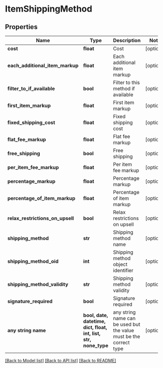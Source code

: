# ItemShippingMethod


## Properties
Name | Type | Description | Notes
------------ | ------------- | ------------- | -------------
**cost** | **float** | Cost | [optional] 
**each_additional_item_markup** | **float** | Each additional item markup | [optional] 
**filter_to_if_available** | **bool** | Filter to this method if available | [optional] 
**first_item_markup** | **float** | First item markup | [optional] 
**fixed_shipping_cost** | **float** | Fixed shipping cost | [optional] 
**flat_fee_markup** | **float** | Flat fee markup | [optional] 
**free_shipping** | **bool** | Free shipping | [optional] 
**per_item_fee_markup** | **float** | Per item fee markup | [optional] 
**percentage_markup** | **float** | Percentage markup | [optional] 
**percentage_of_item_markup** | **float** | Percentage of item markup | [optional] 
**relax_restrictions_on_upsell** | **bool** | Relax restrictions on upsell | [optional] 
**shipping_method** | **str** | Shipping method name | [optional] 
**shipping_method_oid** | **int** | Shipping method object identifier | [optional] 
**shipping_method_validity** | **str** | Shipping method validity | [optional] 
**signature_required** | **bool** | Signature required | [optional] 
**any string name** | **bool, date, datetime, dict, float, int, list, str, none_type** | any string name can be used but the value must be the correct type | [optional]

[[Back to Model list]](../README.md#documentation-for-models) [[Back to API list]](../README.md#documentation-for-api-endpoints) [[Back to README]](../README.md)


